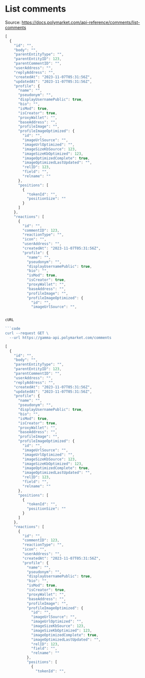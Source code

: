 # List comments
Source: https://docs.polymarket.com/api-reference/comments/list-comments


```javascript
[
  {
    "id": "",
    "body": "",
    "parentEntityType": "",
    "parentEntityID": 123,
    "parentCommentID": "",
    "userAddress": "",
    "replyAddress": "",
    "createdAt": "2023-11-07T05:31:56Z",
    "updatedAt": "2023-11-07T05:31:56Z",
    "profile": {
      "name": "",
      "pseudonym": "",
      "displayUsernamePublic": true,
      "bio": "",
      "isMod": true,
      "isCreator": true,
      "proxyWallet": "",
      "baseAddress": "",
      "profileImage": "",
      "profileImageOptimized": {
        "id": "",
        "imageUrlSource": "",
        "imageUrlOptimized": "",
        "imageSizeKbSource": 123,
        "imageSizeKbOptimized": 123,
        "imageOptimizedComplete": true,
        "imageOptimizedLastUpdated": "",
        "relID": 123,
        "field": "",
        "relname": ""
      },
      "positions": [
        {
          "tokenId": "",
          "positionSize": ""
        }
      ]
    },
    "reactions": [
      {
        "id": "",
        "commentID": 123,
        "reactionType": "",
        "icon": "",
        "userAddress": "",
        "createdAt": "2023-11-07T05:31:56Z",
        "profile": {
          "name": "",
          "pseudonym": "",
          "displayUsernamePublic": true,
          "bio": "",
          "isMod": true,
          "isCreator": true,
          "proxyWallet": "",
          "baseAddress": "",
          "profileImage": "",
          "profileImageOptimized": {
            "id": "",
            "imageUrlSource": "",


cURL

```code
curl --request GET \
  --url https://gamma-api.polymarket.com/comments
```

```javascript
[
  {
    "id": "",
    "body": "",
    "parentEntityType": "",
    "parentEntityID": 123,
    "parentCommentID": "",
    "userAddress": "",
    "replyAddress": "",
    "createdAt": "2023-11-07T05:31:56Z",
    "updatedAt": "2023-11-07T05:31:56Z",
    "profile": {
      "name": "",
      "pseudonym": "",
      "displayUsernamePublic": true,
      "bio": "",
      "isMod": true,
      "isCreator": true,
      "proxyWallet": "",
      "baseAddress": "",
      "profileImage": "",
      "profileImageOptimized": {
        "id": "",
        "imageUrlSource": "",
        "imageUrlOptimized": "",
        "imageSizeKbSource": 123,
        "imageSizeKbOptimized": 123,
        "imageOptimizedComplete": true,
        "imageOptimizedLastUpdated": "",
        "relID": 123,
        "field": "",
        "relname": ""
      },
      "positions": [
        {
          "tokenId": "",
          "positionSize": ""
        }
      ]
    },
    "reactions": [
      {
        "id": "",
        "commentID": 123,
        "reactionType": "",
        "icon": "",
        "userAddress": "",
        "createdAt": "2023-11-07T05:31:56Z",
        "profile": {
          "name": "",
          "pseudonym": "",
          "displayUsernamePublic": true,
          "bio": "",
          "isMod": true,
          "isCreator": true,
          "proxyWallet": "",
          "baseAddress": "",
          "profileImage": "",
          "profileImageOptimized": {
            "id": "",
            "imageUrlSource": "",
            "imageUrlOptimized": "",
            "imageSizeKbSource": 123,
            "imageSizeKbOptimized": 123,
            "imageOptimizedComplete": true,
            "imageOptimizedLastUpdated": "",
            "relID": 123,
            "field": "",
            "relname": ""
          },
          "positions": [
            {
              "tokenId": "",
